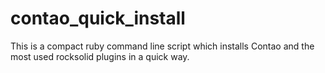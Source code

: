 # contao_quick_install
This is a compact ruby command line script which installs Contao and the most used rocksolid plugins in a quick way.

